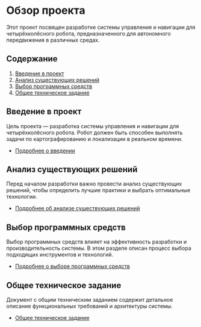 # Обзор проекта

Этот проект посвящен разработке системы управления и навигации для четырёхколёсного робота, предназначенного для автономного передвижения в различных средах.

## Содержание

1. [Введение в проект](#введение-в-проект)
2. [Анализ существующих решений](#анализ-существующих-решений)
3. [Выбор программных средств](#выбор-программных-средств)
4. [Общее техническое задание](#общее-техническое-задание)

## Введение в проект

Цель проекта — разработка системы управления и навигации для четырёхколёсного робота. Робот должен быть способен выполнять задачи по картографированию и локализации в реальном времени.

- [Подробнее о введении](./part1.md)

## Анализ существующих решений

Перед началом разработки важно провести анализ существующих решений, чтобы определить лучшие практики и выбрать оптимальные технологии.

- [Подробнее об анализе существующих решений](./part2.md)

## Выбор программных средств

Выбор программных средств влияет на эффективность разработки и производительность системы. В этом разделе описан процесс выбора подходящих инструментов и технологий.

- [Подробнее о выборе программных средств](./part3.md)

## Общее техническое задание

Документ с общим техническим заданием содержит детальное описание функциональных требований и архитектуры системы.

- [Общее техническое задание](./trd.md)
